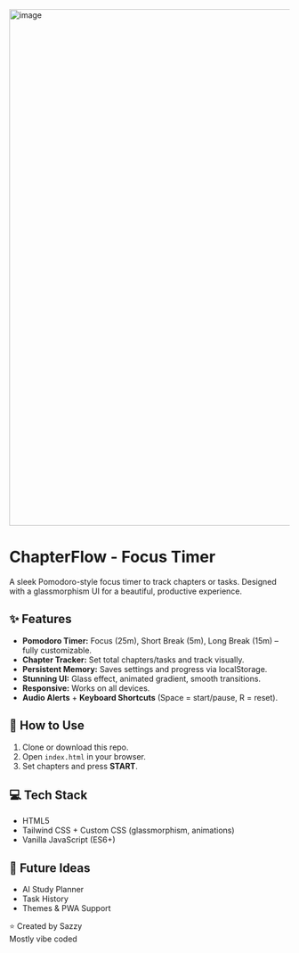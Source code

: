 <img width="1899" height="927" alt="image" src="https://github.com/user-attachments/assets/d59043d3-57fc-4ee3-986a-27050f2cc892" />
<h1>ChapterFlow - Focus Timer</h1>
<p>A sleek Pomodoro-style focus timer to track chapters or tasks. Designed with a glassmorphism UI for a beautiful, productive experience.</p>

<h2>✨ Features</h2>
<ul>
  <li><b>Pomodoro Timer:</b> Focus (25m), Short Break (5m), Long Break (15m) – fully customizable.</li>
  <li><b>Chapter Tracker:</b> Set total chapters/tasks and track visually.</li>
  <li><b>Persistent Memory:</b> Saves settings and progress via localStorage.</li>
  <li><b>Stunning UI:</b> Glass effect, animated gradient, smooth transitions.</li>
  <li><b>Responsive:</b> Works on all devices.</li>
  <li><b>Audio Alerts</b> + <b>Keyboard Shortcuts</b> (Space = start/pause, R = reset).</li>
</ul>

<h2>🚀 How to Use</h2>
<ol>
  <li>Clone or download this repo.</li>
  <li>Open <code>index.html</code> in your browser.</li>
  <li>Set chapters and press <b>START</b>.</li>
</ol>

<h2>💻 Tech Stack</h2>
<ul>
  <li>HTML5</li>
  <li>Tailwind CSS + Custom CSS (glassmorphism, animations)</li>
  <li>Vanilla JavaScript (ES6+)</li>
</ul>

<h2>🔮 Future Ideas</h2>
<ul>
  <li>AI Study Planner</li>
  <li>Task History</li>
  <li>Themes & PWA Support</li>
</ul>
<p>⭐ Created by Sazzy <br>
  Mostly vibe coded</p>
